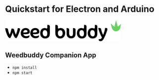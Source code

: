 # Quickstart for Electron and Arduino
![](https://raw.githubusercontent.com/shadiaali/Garduino/master/app/images/logo.png)

## Weedbuddy Companion App
- ```npm install```
- ```npm start```